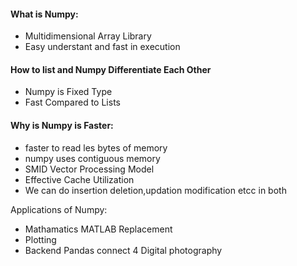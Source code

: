 #### What is Numpy:
- Multidimensional Array Library
- Easy understant and fast in execution
#### How to list and Numpy Differentiate Each Other
- Numpy is Fixed Type
- Fast Compared to Lists
#### Why is Numpy is Faster:
- faster to read les bytes of memory
- numpy uses contiguous memory
- SMID Vector Processing Model
- Effective Cache Utilization
- We can do insertion deletion,updation modification etcc in both

Applications of Numpy:
- Mathamatics MATLAB Replacement
- Plotting
- Backend Pandas connect 4 Digital photography

